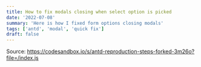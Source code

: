 ```yaml
---
title: How to fix modals closing when select option is picked
date: '2022-07-08'
summary: 'Here is how I fixed form options closing modals'
tags: ['antd', 'modal', 'quick fix']
draft: false
---
```


Source: https://codesandbox.io/s/antd-reproduction-steps-forked-3m26o?file=/index.js
